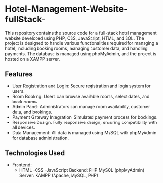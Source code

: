 # Hotel-Management-Website-fullStack-
This repository contains the source code for a full-stack hotel management website developed using PHP, CSS, JavaScript, HTML, and SQL. The project is designed to handle various functionalities required for managing a hotel, including booking rooms, managing customer data, and handling payments. The database is managed using phpMyAdmin, and the project is hosted on a XAMPP server.

## Features
- User Registration and Login: Secure registration and login system for users.
- Room Booking: Users can browse available rooms, select dates, and book rooms.
- Admin Panel: Administrators can manage room availability, customer data, and bookings.
- Payment Gateway Integration: Simulated payment process for bookings.
- Responsive Design: Fully responsive design, ensuring compatibility with all devices.
- Data Management: All data is managed using MySQL with phpMyAdmin for database administration.

## Technologies Used
- Frontend:
  - HTML
  -CSS
  -JavaScript
Backend:
PHP
MySQL (phpMyAdmin)
Server:
XAMPP (Apache, MySQL, PHP)
